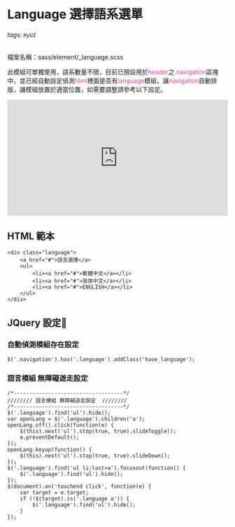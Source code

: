 # Language 選擇語系選單

###### tags: `HyUI`

檔案名稱：sass/element/\_language.scss

此模組可單獨使用，語系數量不限，目前已預設用於<font color="#EE428B">header</font>之<font color="#EE428B">.navigation</font>區塊中，並已經自動設定偵測<font color="#EE428B">html</font>裡面是否有<font color="#EE428B">language</font>模組，讓<font color="#EE428B">navigation</font>自動排版，讓模組放置於適當位置，如需要調整請參考以下設定。

<iframe height="265" style="width: 100%;" scrolling="no" title="language" src="https://codepen.io/u00hyui/embed/NWdVpNP?height=265&theme-id=dark&default-tab=js,result" frameborder="no" loading="lazy" allowtransparency="true" allowfullscreen="true">
  See the Pen <a href='https://codepen.io/u00hyui/pen/NWdVpNP'>language</a> by u00hyui
  (<a href='https://codepen.io/u00hyui'>@u00hyui</a>) on <a href='https://codepen.io'>CodePen</a>.
</iframe>

## HTML 範本

```htmlmixed=
<div class="language">
    <a href="#">語言選擇</a>
    <ul>
        <li><a href="#">繁體中文</a></li>
        <li><a href="#">简体中文</a></li>
        <li><a href="#">ENGLISH</a></li>
    </ul>
</div>
```

## JQuery 設定:round_pushpin:

### 自動偵測模組存在設定

```javascript=
$('.navigation').has('.language').addClass('have_language');
```

### 語言模組 無障礙遊走設定

```javascript=
/*-----------------------------------*/
//////// 語言模組 無障礙遊走設定  ////////
/*-----------------------------------*/
$('.language').find('ul').hide();
var openLang = $('.language').children('a');
openLang.off().click(function(e) {
    $(this).next('ul').stop(true, true).slideToggle();
    e.preventDefault();
});
openLang.keyup(function() {
    $(this).next('ul').stop(true, true).slideDown();
});
$('.language').find('ul li:last>a').focusout(function() {
    $('.language').find('ul').hide();
});
$(document).on('touchend click', function(e) {
    var target = e.target;
    if (!$(target).is('.language a')) {
        $('.language').find('ul').hide();
    }
});
```

<style>
.ui-infobar{
max-width:95%;
}
.markdown-body{
max-width:95%;
}
</style>
